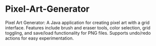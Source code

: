 # Pixel-Art-Generator
Pixel Art Generator: A Java application for creating pixel art with a grid interface. Features include brush and eraser tools, color selection, grid toggling, and save/load functionality for PNG files. Supports undo/redo actions for easy experimentation. 

